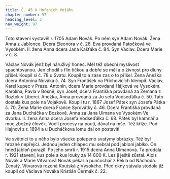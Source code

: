 ```yaml
---
title: Č. 45 U Hořeních Vojáku
chapter_number: 97
heading_level: 3
nav_weight: 97
---
```




Toto stavení vystavěl r. 1705 Adam Novák. Po něm syn Adam Novák. Žena Anna z Jablonce. Dcera
Eleonora v č. 26. Eva provdaná Patočková ve Vysokém. II. žena Anna dcera Jana Kašťáka č. 84. Syn
Václav. Dcera Marie v č. 8.

Václav Novák jenž byl náruživý honec. Měl též obecní myslivost spachtovanou. Jen chodil s flin­
tičkou a dobře se měl a o živnost pro dluhy přišel. Koupil si č. 78 u Svatu. Koupil to a zase zas o to
přišel. Žena Anežka dcera Antonína Nováka č. 74. Syn František na Příchovicích klempíř. Václav,
Karel kupec v Praze. Antonín, dcera Marie provdaná Hájková ve Vysokém. Karolína, Pavla v Bosně,
syn Josef, dcera Františka provdaná za Zemana z Roztok v Liberci. Anežka, Anna provdaná za Jo­
sefa Vodseďálka č. 50. Tato dostala kus pole na Vojákově.
Koupil tu r. 1867 Josef Pátek syn Josefa Pátka č. 70. Žena Marie dcera France Syrovátky č. 46. Dcera
Františka provdaná za Jana Ducháčka v Bozkově. Anna za Jana Ulmana ve Vysokém Ve dvorku.
II. žena Anna dcera Josefa Vodseďálka č. 68. Pátek byl kamnář a moc zbožný člověk. Vodil procesy na
pouti, dával na mše. Též kříže. Pod Hajnovi z r. 1894 a u Ducháčkova lomu dal on postaviti.


Ve světnici to u něho bylo všecko polepeno svatýmy obrázky. Též byl hrozně nepřející. Jednou
jeden chlapec mu sebral pod jabloní jablko. On hned jabloň porazil.
Po jeho smrti r. 1915 dcera Anna Ulmanová. Ta prodala r. 1921 stavení, kus pole a kus louky za
14 800 K. Les jí ještě zůstal.
Alois Novák a Marie Vitvarová
Novák pekař a punčochář z Pekla od Náchoda. Ženatý. Vitvarová rozená Koutská z Vysokého.
Před okny stávala stodola jíž koupil od Václava Nováka Kristián Čermák č. 22.
